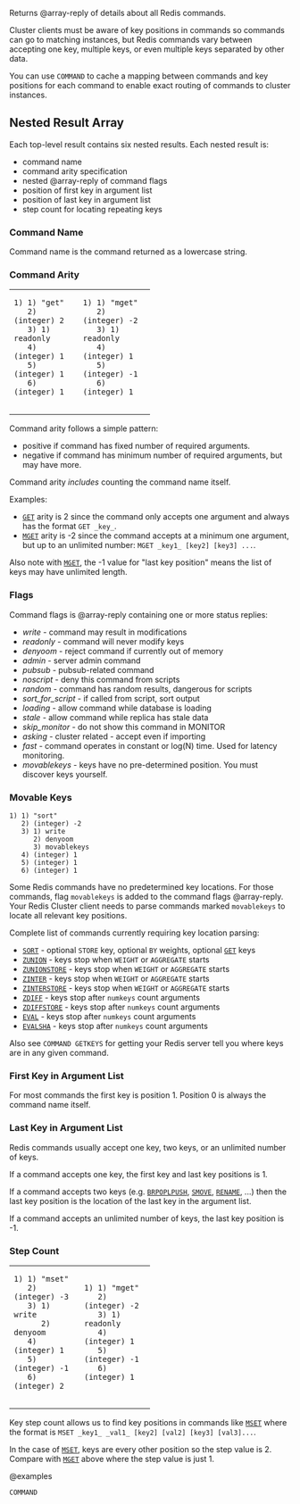 Returns @array-reply of details about all Redis commands.

Cluster clients must be aware of key positions in commands so commands can go to matching instances,
but Redis commands vary between accepting one key,
multiple keys, or even multiple keys separated by other data.

You can use `COMMAND` to cache a mapping between commands and key positions for
each command to enable exact routing of commands to cluster instances.

## Nested Result Array
Each top-level result contains six nested results.  Each nested result is:

  - command name
  - command arity specification
  - nested @array-reply of command flags
  - position of first key in argument list
  - position of last key in argument list
  - step count for locating repeating keys

### Command Name

Command name is the command returned as a lowercase string.

### Command Arity

<table style="width:50%">
<tr><td>
<pre>
<code>1) 1) "get"
   2) (integer) 2
   3) 1) readonly
   4) (integer) 1
   5) (integer) 1
   6) (integer) 1
</code>
</pre>
</td>
<td>
<pre>
<code>1) 1) "mget"
   2) (integer) -2
   3) 1) readonly
   4) (integer) 1
   5) (integer) -1
   6) (integer) 1
</code>
</pre>
</td></tr>
</table>

Command arity follows a simple pattern:

  - positive if command has fixed number of required arguments.
  - negative if command has minimum number of required arguments, but may have more.

Command arity _includes_ counting the command name itself.

Examples:

  - [`GET`](/commands/get) arity is 2 since the command only accepts one
argument and always has the format `GET _key_`.
  - [`MGET`](/commands/mget) arity is -2 since the command accepts at a minimum
one argument, but up to an unlimited number: `MGET _key1_ [key2] [key3] ...`.

Also note with [`MGET`](/commands/mget), the -1 value for "last key position" means the list
of keys may have unlimited length.

### Flags
Command flags is @array-reply containing one or more status replies:

  - *write* - command may result in modifications
  - *readonly* - command will never modify keys
  - *denyoom* - reject command if currently out of memory
  - *admin* - server admin command
  - *pubsub* - pubsub-related command
  - *noscript* - deny this command from scripts
  - *random* - command has random results, dangerous for scripts
  - *sort\_for\_script* - if called from script, sort output
  - *loading* - allow command while database is loading
  - *stale* - allow command while replica has stale data
  - *skip_monitor* - do not show this command in MONITOR
  - *asking* - cluster related - accept even if importing
  - *fast* - command operates in constant or log(N) time.  Used for latency monitoring.
  - *movablekeys* - keys have no pre-determined position.  You must discover keys yourself.


### Movable Keys

```
1) 1) "sort"
   2) (integer) -2
   3) 1) write
      2) denyoom
      3) movablekeys
   4) (integer) 1
   5) (integer) 1
   6) (integer) 1
```

Some Redis commands have no predetermined key locations.  For those commands,
flag `movablekeys` is added to the command flags @array-reply.  Your Redis
Cluster client needs to parse commands marked `movablekeys` to locate all relevant key positions.

Complete list of commands currently requiring key location parsing:

  - [`SORT`](/commands/sort) - optional `STORE` key, optional `BY` weights, optional [`GET`](/commands/get) keys
  - [`ZUNION`](/commands/zunion) - keys stop when `WEIGHT` or `AGGREGATE` starts
  - [`ZUNIONSTORE`](/commands/zunionstore) - keys stop when `WEIGHT` or `AGGREGATE` starts
  - [`ZINTER`](/commands/zinter) - keys stop when `WEIGHT` or `AGGREGATE` starts
  - [`ZINTERSTORE`](/commands/zinterstore) - keys stop when `WEIGHT` or `AGGREGATE` starts
  - [`ZDIFF`](/commands/zdiff) - keys stop after `numkeys` count arguments
  - [`ZDIFFSTORE`](/commands/zdiffstore) - keys stop after `numkeys` count arguments
  - [`EVAL`](/commands/eval) - keys stop after `numkeys` count arguments
  - [`EVALSHA`](/commands/evalsha) - keys stop after `numkeys` count arguments

Also see `COMMAND GETKEYS` for getting your Redis server tell you where keys
are in any given command.

### First Key in Argument List

For most commands the first key is position 1.  Position 0 is
always the command name itself.


### Last Key in Argument List

Redis commands usually accept one key, two keys, or an unlimited number of keys.

If a command accepts one key, the first key and last key positions is 1.

If a command accepts two keys (e.g. [`BRPOPLPUSH`](/commands/brpoplpush), [`SMOVE`](/commands/smove), [`RENAME`](/commands/rename), ...) then the
last key position is the location of the last key in the argument list.

If a command accepts an unlimited number of keys, the last key position is -1.


### Step Count

<table style="width:50%">
<tr><td>
<pre>
<code>1) 1) "mset"
   2) (integer) -3
   3) 1) write
      2) denyoom
   4) (integer) 1
   5) (integer) -1
   6) (integer) 2
</code>
</pre>
</td>
<td>
<pre>
<code>1) 1) "mget"
   2) (integer) -2
   3) 1) readonly
   4) (integer) 1
   5) (integer) -1
   6) (integer) 1
</code>
</pre>
</td></tr>
</table>

Key step count allows us to find key positions in commands
like [`MSET`](/commands/mset) where the format is `MSET _key1_ _val1_ [key2] [val2] [key3] [val3]...`.

In the case of [`MSET`](/commands/mset), keys are every other position so the step value is 2.  Compare
with [`MGET`](/commands/mget) above where the step value is just 1.



@examples

```cli
COMMAND
```

